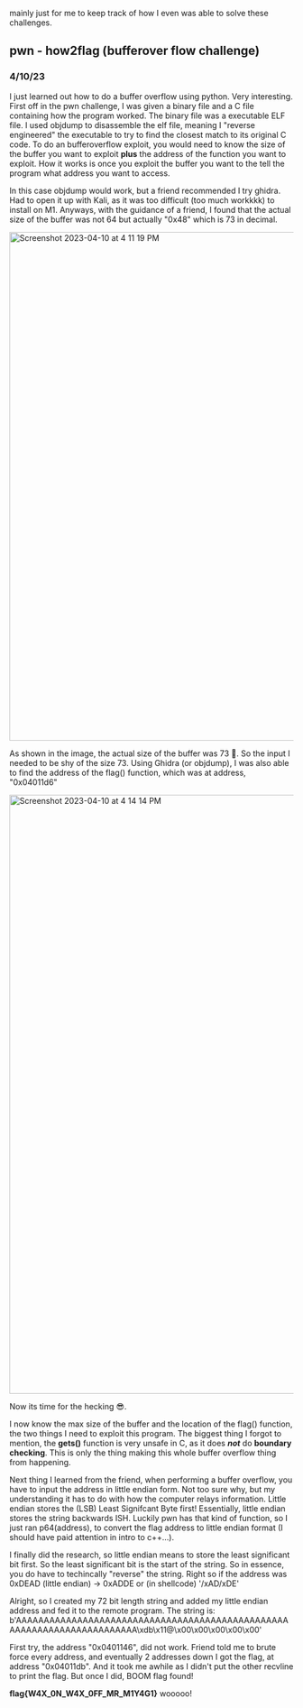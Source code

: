 mainly just for me to keep track of how I even was able to solve these challenges. 

## pwn - how2flag (bufferover flow challenge)
### 4/10/23
I just learned out how to do a buffer overflow using python. Very interesting. First off in the pwn challenge, I was given a binary file and a C file containing how the program worked. The binary file was a executable ELF file. I used objdump to disassemble the elf file, meaning I "reverse engineered" the executable to try to find the closest match to its original C code. To do an bufferoverflow exploit, you would need to know the size of the buffer you want to exploit **plus** the address of the function you want to exploit. How it works is once you exploit the buffer you want to the tell the program what address you want to access. 

In this case objdump would work, but a friend recommended I try ghidra. Had to open it up with Kali, as it was too difficult (too much workkkk) to install on M1. Anyways, with the guidance of a friend, I found that the actual size of the buffer was not 64 but actually "0x48" which is 73 in decimal.

<img width="902" alt="Screenshot 2023-04-10 at 4 11 19 PM" src="https://user-images.githubusercontent.com/112781868/231016331-c9831d2d-5f00-484c-bd51-7e4bc35b819c.png">

As shown in the image, the actual size of the buffer was 73 🤔. So the input I needed to be shy of the size 73. Using Ghidra (or objdump), I was also able to find the address of the flag() function, which was at address, "0x04011d6"

<img width="1062" alt="Screenshot 2023-04-10 at 4 14 14 PM" src="https://user-images.githubusercontent.com/112781868/231016637-ac1edaae-a041-4c19-a80f-e0737fff03ad.png">

Now its time for the hecking 😎. 

I now know the max size of the buffer and the location of the flag() function, the two things I need to exploit this program. The biggest thing I forgot to mention, the **gets()** function is very unsafe in C, as it does **_not_** do __boundary checking__. This is only the thing making this whole buffer overflow thing from happening. 

Next thing I learned from the friend, when performing a buffer overflow, you have to input the address in little endian form. Not too sure why, but my understanding it has to do with how the computer relays information. Little endian stores the (LSB) Least Signifcant Byte first! Essentially, little endian stores the string backwards ISH. Luckily pwn has that kind of function, so I just ran p64(address), to convert the flag address to little endian format (I should have paid attention in intro to c++...).

I finally did the research, so little endian means to store the least significant bit first. So the least significant bit is the start of the string. So in essence, you do have to techincally "reverse" the string. Right so if the address was 0xDEAD (little endian) -> 0xADDE or (in shellcode) '/xAD/xDE'

Alright, so I created my 72 bit length string and added my little endian address and fed it to the remote program. The string is:
              b'AAAAAAAAAAAAAAAAAAAAAAAAAAAAAAAAAAAAAAAAAAAAAAAAAAAAAAAAAAAAAAAAAAAAAAAA\xdb\x11@\x00\x00\x00\x00\x00'

First try, the address "0x0401146", did not work. Friend told me to brute force every address, and eventually 2 addresses down I got the flag, at address "0x04011db". And it took me awhile as I didn't put the other recvline to print the flag. But once I did, BOOM flag found! 

**flag{W4X_0N_W4X_0FF_MR_M1Y4G1}** 
wooooo! 
